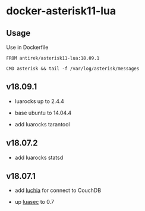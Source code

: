 # docker-asterisk11-lua


## Usage

Use in Dockerfile 

`````
FROM antirek/asterisk11-lua:18.09.1

CMD asterisk && tail -f /var/log/asterisk/messages
`````

## v18.09.1

- luarocks up to 2.4.4

- base ubuntu to 14.04.4

- add luarocks tarantool


## v18.07.2

- add luarocks statsd


## v18.07.1

- add [luchia](https://github.com/thehunmonkgroup/luchia) for connect to CouchDB

- up [luasec](https://github.com/brunoos/luasec) to 0.7